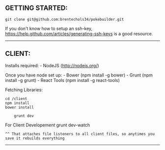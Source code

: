 GETTING STARTED:
-------------------------

	git clone git@github.com:brentechols34/pokebuilder.git

If you don't know how to setup an ssh-key, https://help.github.com/articles/generating-ssh-keys is a good resource.

--------------------------

CLIENT:
--------------------------
Installs required:
		- NodeJS (http://nodejs.org/)

Once you have node set up:
	- Bower (npm install -g bower)
	- Grunt (npm install -g grunt)
	- React Tools (npm install -g react-tools)

Fetching Libraries:

	cd /client
	npm install
	bower install

		grunt dev

For Client Developement
		grunt dev-watch

	^^ That attaches file listeners to all client files, so anytimes you save it rebuilds everything
--------------------------

